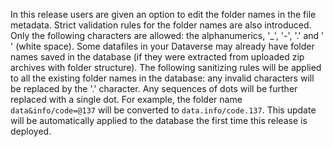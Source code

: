 In this release users are given an option to edit the folder names in the file metadata. Strict validation rules for the folder names are also introduced. Only the following characters are allowed: the alphanumerics, '_', '-', '.' and ' ' (white space). Some datafiles in your Dataverse may already have folder names saved in the database (if they were extracted from uploaded zip archives with folder structure). The following sanitizing rules will be applied to all the existing folder names in the database: any invalid characters will be replaced by the '.' character. Any sequences of dots will be further replaced with a single dot. For example, the folder name ``data&info/code=@137`` will be converted to ``data.info/code.137``. This update will be automatically applied to the database the first time this release is deployed.


